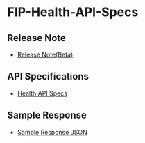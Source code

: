 # FIP-Health-API-Specs
## Release Note

- [Release Note(Beta)](https://github.com/Sahamati/FIP-Health-API-Specs/blob/main/Health%20API%20Specs.json)

## API Specifications

- [Health API Specs](https://github.com/Sahamati/FIP-Health-API-Specs/blob/main/Health%20API%20Specs.json)

## Sample Response

- [Sample Response JSON](https://github.com/Sahamati/FIP-Health-API-Specs/blob/main/Sample%20response.json)

